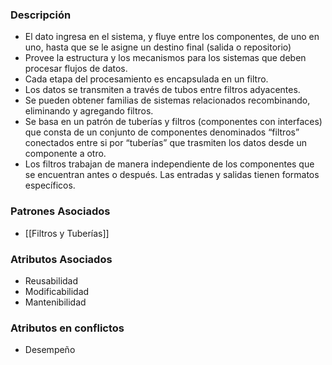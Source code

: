 ### Descripción
- El dato ingresa en el sistema, y fluye entre los componentes, de uno en uno, hasta que se le asigne un destino final (salida o repositorio)
- Provee la estructura y los mecanismos para los sistemas que deben procesar flujos de datos. 
- Cada etapa del procesamiento es encapsulada en un filtro.
- Los datos se transmiten a través de tubos entre filtros adyacentes. 
- Se pueden obtener familias de sistemas relacionados recombinando, eliminando y agregando filtros.
- Se basa en un patrón de tuberías y filtros (componentes con interfaces) que consta de un conjunto de componentes denominados “filtros” conectados entre si por “tuberías” que trasmiten los datos desde un componente a otro.
- Los filtros trabajan de manera independiente de los componentes que se encuentran antes o después. Las entradas y salidas tienen formatos  específicos.

### Patrones Asociados
- [[Filtros y Tuberías]]

### Atributos Asociados
- Reusabilidad
- Modificabilidad
- Mantenibilidad

### Atributos en conflictos
- Desempeño